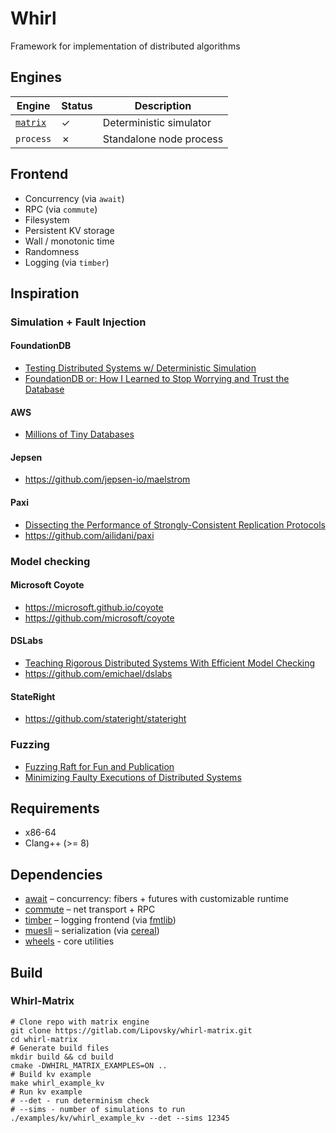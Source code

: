 # Whirl

Framework for implementation of distributed algorithms

## Engines

| Engine | Status | Description |
| --- | --- | --- |
| [`matrix`](https://gitlab.com/Lipovsky/whirl-matrix) | ✓ | Deterministic simulator |
| `process` | ✗ | Standalone node process |

## Frontend

* Concurrency (via `await`)
* RPC (via `commute`)
* Filesystem
* Persistent KV storage
* Wall / monotonic time
* Randomness
* Logging (via `timber`)

## Inspiration

### Simulation + Fault Injection

#### FoundationDB
- [Testing Distributed Systems w/ Deterministic Simulation](https://www.youtube.com/watch?v=4fFDFbi3toc)
- [FoundationDB or: How I Learned to Stop Worrying and Trust the Database](https://www.youtube.com/watch?v=OJb8A6h9jQQ&list=PLSE8ODhjZXjagqlf1NxuBQwaMkrHXi-iz&index=22)

#### AWS

- [Millions of Tiny Databases](https://www.usenix.org/system/files/nsdi20-paper-brooker.pdf)

#### Jepsen
- https://github.com/jepsen-io/maelstrom

#### Paxi
- [Dissecting the Performance of Strongly-Consistent Replication Protocols](https://cse.buffalo.edu/~demirbas/publications/dissecting.pdf)
- https://github.com/ailidani/paxi

### Model checking

#### Microsoft Coyote

- https://microsoft.github.io/coyote
- https://github.com/microsoft/coyote

#### DSLabs
- [Teaching Rigorous Distributed Systems With Efficient Model Checking](https://ellismichael.com/papers/dslabs-eurosys19.pdf)
- https://github.com/emichael/dslabs  

#### StateRight
- https://github.com/stateright/stateright

### Fuzzing

- [Fuzzing Raft for Fun and Publication](https://colin-scott.github.io/blog/2015/10/07/fuzzing-raft-for-fun-and-profit/)
- [Minimizing Faulty Executions of Distributed Systems](https://www.usenix.org/conference/nsdi16/technical-sessions/presentation/scott)

## Requirements

- x86-64
- Clang++ (>= 8)

## Dependencies

- [await](https://gitlab.com/Lipovsky/await) – concurrency: fibers + futures with customizable runtime
- [commute](https://gitlab.com/Lipovsky/commute) – net transport + RPC
- [timber](https://gitlab.com/Lipovsky/timber) – logging frontend (via [fmtlib](https://github.com/fmtlib/fmt))
- [muesli](https://gitlab.com/Lipovsky/muesli) – serialization (via [cereal](https://github.com/USCiLab/cereal))
- [wheels](https://gitlab.com/Lipovsky/wheels) - core utilities

## Build

### Whirl-Matrix

```shell
# Clone repo with matrix engine
git clone https://gitlab.com/Lipovsky/whirl-matrix.git
cd whirl-matrix
# Generate build files
mkdir build && cd build
cmake -DWHIRL_MATRIX_EXAMPLES=ON ..
# Build kv example
make whirl_example_kv
# Run kv example
# --det - run determinism check
# --sims - number of simulations to run
./examples/kv/whirl_example_kv --det --sims 12345

